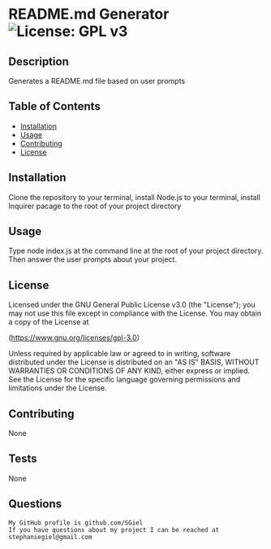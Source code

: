 # README.md Generator ![License: GPL v3](https://img.shields.io/badge/License-GPLv3-blue.svg)

## Description
  Generates a README.md file based on user prompts

## Table of Contents

* [Installation](#installation)
* [Usage](#usage)
* [Contributing](#contributing)
* [License](#license)

## Installation
  Clone the repository to your terminal, install Node.js to your terminal, install Inquirer pacage to the root of your project directory

## Usage
  Type node index.js at the command line at the root of your project directory. Then answer the user prompts about your project.
  
## License  
  
Licensed under the GNU General Public License v3.0 (the "License");
you may not use this file except in compliance with the License.
You may obtain a copy of the License at

(https://www.gnu.org/licenses/gpl-3.0)

Unless required by applicable law or agreed to in writing, software
distributed under the License is distributed on an "AS IS" BASIS,
WITHOUT WARRANTIES OR CONDITIONS OF ANY KIND, either express or implied.
See the License for the specific language governing permissions and
limitations under the License.
  
## Contributing
  None

## Tests
  None

## Questions
    My GitHub profile is github.com/SGiel
    If you have questions about my project I can be reached at stephaniegiel@gmail.com
